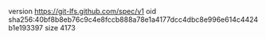 version https://git-lfs.github.com/spec/v1
oid sha256:40bf8b8eb76c9c4e8fccb888a78e1a4177dcc4dbc8e996e614c4424b1e193397
size 4173
